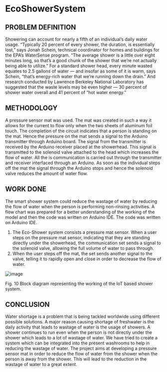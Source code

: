 # EcoShowerSystem
## PROBLEM DEFINITION
Showering can account for nearly a fifth of an individual’s daily water usage. “Typically 20 percent of every shower, the duration, is essentially lost,” says Jonah Schein, technical coordinator for homes and buildings for the EPA’s WaterSense program. “The average shower is a little over eight minutes long, so that’s a good chunk of the shower that we’re not actually being able to utilize.” For a standard shower head, every minute wasted equates to 2.5 gallons of water — and insofar as some of it is warm, says Schein, “that’s energy-rich water that we’re running down the drain.” And research conducted by Lawrence Berkeley National Laboratory has suggested that the waste levels may be even higher — 30 percent of shower water overall and 41 percent of “hot water energy.” 
## METHODOLOGY
A pressure sensor mat was used. The mat was created in such a way it allows for the current to flow only when the two sheets of aluminum foil touch. The completion of the circuit indicates that a person is standing on the mat. Hence the pressure on the mat sends a signal to the Arduino transmitter through Arduino board. The signal from the transmitter is received by the Arduino receiver placed at the showerhead. This signal is transmitted to the solenoid valve attached to the head which increases the flow of water. All the is communication is carried out through the transmitter and receiver interfaced through an Arduino. As soon as the individual steps off the mat the signal through the Arduino stops and hence the solenoid valve reduces the amount of water flow.
## WORK DONE
The smart shower system could reduce the wastage of water by reducing the flow of water when the person is performing non-rinsing activities. A flow chart was prepared for a better understanding of the working of the model and then the code was written on Arduino IDE.
The code was written on Arduino IDE.
1. The Eco-Shower system consists a pressure mat sensor. When a user steps on the pressure mat sensor, indicating that they are standing directly under the showerhead, the communication set sends a signal to the solenoid valve, allowing the full volume of water to pass through.
2. When the user steps off the mat, the set sends another signal to the valve, telling it to rapidly open and close in order to decrease the flow of water.

![image](https://user-images.githubusercontent.com/32418411/133656743-8f36588c-8022-4f4f-bc7a-1788406ce440.png)

Fig. 10 Block diagram representing the working of the IoT based shower system.
## CONCLUSION
Water shortage is a problem that is being tackled worldwide using different possible solutions. A major reason causing shortage of freshwater is the daily activity that leads to wastage of water is the usage of showers. A shower continues to run even when the person is not directly under the shower which leads to a lot of wastage of water. We have tried to create a system which can be integrated into the present washrooms to help in reducing the wastage of water. The project aims at developing a pressure sensor mat in order to reduce the flow of water from the shower when the person is away from the shower. This will lead to the reduction in the wastage of water to a great extent. 
